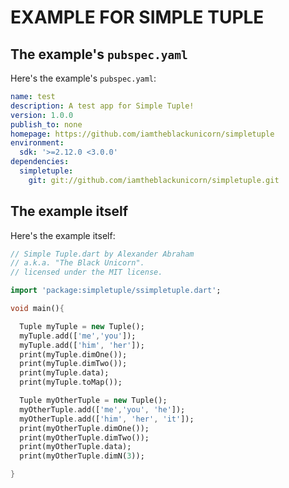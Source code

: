 # EXAMPLE FOR SIMPLE TUPLE

## The example's `pubspec.yaml`

Here's the example's `pubspec.yaml`:

```YAML
name: test
description: A test app for Simple Tuple!
version: 1.0.0
publish_to: none
homepage: https://github.com/iamtheblackunicorn/simpletuple
environment:
  sdk: '>=2.12.0 <3.0.0'
dependencies:
  simpletuple:
    git: git://github.com/iamtheblackunicorn/simpletuple.git
```

## The example itself

Here's the example itself:

```dart
// Simple Tuple.dart by Alexander Abraham
// a.k.a. "The Black Unicorn".
// licensed under the MIT license.

import 'package:simpletuple/ssimpletuple.dart';

void main(){

  Tuple myTuple = new Tuple();
  myTuple.add(['me','you']);
  myTuple.add(['him', 'her']);
  print(myTuple.dimOne());
  print(myTuple.dimTwo());
  print(myTuple.data);
  print(myTuple.toMap());

  Tuple myOtherTuple = new Tuple();
  myOtherTuple.add(['me','you', 'he']);
  myOtherTuple.add(['him', 'her', 'it']);
  print(myOtherTuple.dimOne());
  print(myOtherTuple.dimTwo());
  print(myOtherTuple.data);
  print(myOtherTuple.dimN(3));

}
```
